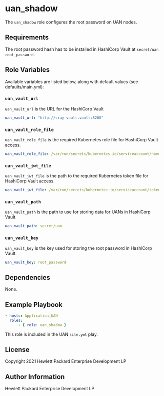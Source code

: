 uan_shadow
==========

The `uan_shadow` role configures the root password on UAN nodes.

Requirements
------------

The root password hash has to be installed in HashiCorp Vault at `secret/uan root_password`.

Role Variables
--------------

Available variables are listed below, along with default values (see defaults/main.yml):

### `uan_vault_url`

`uan_vault_url` is the URL for the HashiCorp Vault

```yaml
uan_vault_url: "http://cray-vault.vault:8200"
```

### `uan_vault_role_file`

`uan_vault_role_file` is the required Kubernetes role file for HashiCorp Vault access.

```yaml
uan_vault_role_file: /var/run/secrets/kubernetes.io/serviceaccount/namespace
```

### `uan_vault_jwt_file`

`uan_vault_jwt_file` is the path to the required Kubernetes token file for HashiCorp Vault access.

```yaml
uan_vault_jwt_file: /var/run/secrets/kubernetes.io/serviceaccount/token
```

### `uan_vault_path`

`uan_vault_path` is the path to use for storing data for UANs in HashiCorp Vault.

```yaml
uan_vault_path: secret/uan
```

### `uan_vault_key`

`uan_vault_key` is the key used for storing the root password in HashiCorp Vault.

```yaml
uan_vault_key: root_password
```

Dependencies
------------

None.

Example Playbook
----------------

```yaml
- hosts: Application_UAN
  roles:
      - { role: uan_shadow }
```

This role is included in the UAN `site.yml` play.

License
-------

Copyright 2021 Hewlett Packard Enterprise Development LP

Author Information
------------------

Hewlett Packard Enterprise Development LP